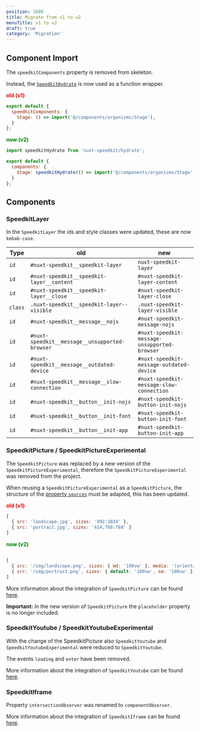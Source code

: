 ```yaml
---
position: 1000
title: Migrate from v1 to v2
menuTitle: v1 to v2
draft: true
category: 'Migration'
---
```


## Component Import

The `speedkitComponents` property is removed from skeleton. 

Instead, the [`SpeedkitHydrate`](/usage#import-components) is now used as a function wrapper.


**<span style="color: red;">old (v1)</span>**
````js
export default {
  speedkitComponents: {
    Stage: () => import('@/components/organisms/Stage'),
  }
};
````

**<span style="color: green;">now (v2)</span>**
````js
import speedkitHydrate from 'nuxt-speedkit/hydrate';

export default {
  components: {
    Stage: speedkitHydrate(() => import('@/components/organisms/Stage')),
  }
};
````

## Components

### SpeedkitLayer

In the `SpeedkitLayer` the ids and style classes were updated, these are now `kebab-case`.

| Type    | old                                            | new                                          |
| ------- | ---------------------------------------------- | -------------------------------------------- |
| `id`    | `#nuxt-speedkit__speedkit-layer`               | `nuxt-speedkit-layer`                        |
| `id`    | `#nuxt-speedkit__speedkit-layer__content`      | `#nuxt-speedkit-layer-content`               |
| `id`    | `#nuxt-speedkit__speedkit-layer__close`        | `#nuxt-speedkit-layer-close`                 |
| `class` | `.nuxt-speedkit__speedkit-layer--visible`      | `.nuxt-speedkit-layer-visible`               |
| `id`    | `#nuxt-speedkit__message__nojs`                | `#nuxt-speedkit-message-nojs`                |
| `id`    | `#nuxt-speedkit__message__unsupported-browser` | `#nuxt-speedkit-message-unsupported-browser` |
| `id`    | `#nuxt-speedkit__message__outdated-device`     | `#nuxt-speedkit-message-outdated-device`     |
| `id`    | `#nuxt-speedkit__message__slow-connection`     | `#nuxt-speedkit-message-slow-connection`     |
| `id`    | `#nuxt-speedkit__button__init-nojs`            | `#nuxt-speedkit-button-init-nojs`            |
| `id`    | `#nuxt-speedkit__button__init-font`            | `#nuxt-speedkit-button-init-font`            |
| `id`    | `#nuxt-speedkit__button__init-app`             | `#nuxt-speedkit-button-init-app`             |

### SpeedkitPicture / SpeedkitPictureExperimental

The `SpeedkitPicture` was replaced by a new version of the `SpeedkitPictureExperimental`, therefore the `SpeedkitPictureExperimental` was removed from the project.

When reusing a `SpeedkitPictureExperimental` as a `SpeedkitPicture`, the structure of the [property `sources`](/components/speedkit-picture#sources) must be adapted, this has been updated.

**<span style="color: red;">old (v1)</span>**
````js
[ 
  { src: 'landscape.jpg', sizes: '992:1024' },
  { src: 'portrait.jpg', sizes: '414,768:768' }
]
````

**<span style="color: green;">now (v2)</span>**
````js

[
  { src: '/img/landscape.png', sizes: { md: '100vw' }, media: '(orientation: landscape)' },
  { src: '/img/portrait.png', sizes: { default: '100vw', sm: '100vw' }, media: '(orientation: portrait)' }
]
````

More information about the integration of `SpeedkitPicture` can be found [here](/components/speedkit-picture).

<alert type="warning">**Important:** In the new version of `SpeedkitPicture` the `placeholder` property is no longer included.</alert>


### SpeedkitYoutube / SpeedkitYoutubeExperimental

With the change of the SpeedkitPicture also `SpeedkitYoutube` and `SpeedkitYoutubeExperimental` were reduced to `SpeedkitYoutube`.

The events `loading` and `enter` have been removed.

More information about the integration of `SpeedkitYoutube` can be found [here](/components/speedkit-youtube).

### SpeedkitIframe

Property `intersectionObserver` was renamed to `componentObserver`.

More information about the integration of `SpeedkitIframe` can be found [here](/components/speedkit-iframe).
